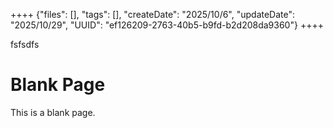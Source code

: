 ++++
{"files": [], "tags": [], "createDate": "2025/10/6", "updateDate": "2025/10/29", "UUID": "ef126209-2763-40b5-b9fd-b2d208da9360"}
++++

fsfsdfs
# Blank Page
This is a blank page.
